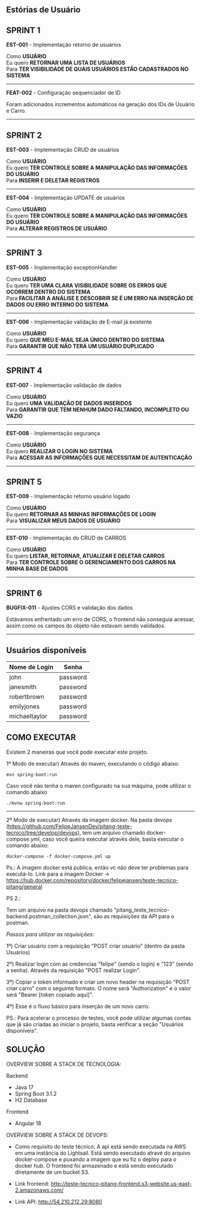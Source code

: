 ## Estórias de Usuário

## SPRINT 1

**EST-001** - Implementação retorno de usuários

Como **USUÁRIO**\
Eu quero **RETORNAR UMA LISTA DE USUÁRIOS** \
Para **TER VISIBILIDADE DE QUAIS USUÁRIOS ESTÃO CADASTRADOS NO SISTEMA**

---

**FEAT-002** - Configuração sequenciador de ID  

Foram adicionados incrementos automáticos na geração dos IDs
de Usuário e Carro.

---

## SPRINT 2

**EST-003** - Implementação CRUD de usuários

Como **USUÁRIO**\
Eu quero **TER CONTROLE SOBRE A MANIPULAÇÃO DAS INFORMAÇÕES DO USUÁRIO** \
Para **INSERIR E DELETAR REGISTROS**

---

**EST-004** - Implementação UPDATE de usuários

Como **USUÁRIO**\
Eu quero **TER CONTROLE SOBRE A MANIPULAÇÃO DAS INFORMAÇÕES DO USUÁRIO** \
Para **ALTERAR REGISTROS DE USUÁRIO**

---

## SPRINT 3

**EST-005** - Implementação exceptionHandler

Como **USUÁRIO**\
Eu quero **TER UMA CLARA VISIBILIDADE SOBRE OS ERROS QUE OCORREM DENTRO DO SISTEMA** \
Para **FACILITAR A ANÁLISE E DESCOBRIR SE É UM ERRO NA INSERÇÃO DE DADOS OU ERRO INTERNO DO SISTEMA**

---

**EST-006** - Implementação validação de E-mail já existente

Como **USUÁRIO**\
Eu quero **QUE MEU E-MAIL SEJA ÚNICO DENTRO DO SISTEMA** \
Para **GARANTIR QUE NÃO TERÁ UM USUÁRIO DUPLICADO**

---

## SPRINT 4

**EST-007** - Implementação validação de dados

Como **USUÁRIO**\
Eu quero **UMA VALIDAÇÃO DE DADOS INSERIDOS** \
Para **GARANTIR QUE TEM NENHUM DADO FALTANDO, INCOMPLETO OU VAZIO**

---

**EST-008** - Implementação segurança

Como **USUÁRIO**\
Eu quero **REALIZAR O LOGIN NO SISTEMA** \
Para **ACESSAR AS INFORMAÇÕES QUE NECESSITAM DE AUTENTICAÇÃO**

---

## SPRINT 5

**EST-009** - Implementação retorno usuário logado

Como **USUÁRIO**\
Eu quero **RETORNAR AS MINHAS INFORMAÇÕES DE LOGIN** \
Para **VISUALIZAR MEUS DADOS DE USUÁRIO**

---

**EST-010** - Implementação do CRUD de CARROS

Como **USUÁRIO**\
Eu quero **LISTAR, RETORNAR, ATUALIZAR E DELETAR CARROS** \
Para **TER CONTROLE SOBRE O GERENCIAMENTO DOS CARROS NA MINHA BASE DE DADOS**

---

## SPRINT 6

**BUGFIX-011** - Ajustes CORS e validação dos dados

Estávamos enfrentado um erro de CORS, o frontend não conseguia acessar, assim como os campos
do objeto não estavam sendo validados.

---

## Usuários disponíveis

| Nome de Login | Senha    |
|---------------|----------|
| john         | password |
| janesmith         | password |
| robertbrown         | password |
| emilyjones         | password |
| michaeltaylor         | password |

## COMO EXECUTAR

Existem 2 maneiras que você pode executar este projeto.

1º Modo de executar) Através do maven, executando o código abaixo:
```
mvn spring-boot:run
```

Caso você não tenha o maven configurado na sua máquina, pode utilizar o comando abaixo

```
./mvnw spring-boot:run
```

---

2º Modo de executar) Através da imagem docker. Na pasta devops (https://github.com/FelipeJansenDev/pitang-teste-tecnico/tree/develop/devops),
tem um arquivo chamado docker-compose.yml, caso você queira executar através dele, basta executar o comando abaixo:
```
docker-compose -f docker-compose.yml up
```
Ps.: A imagem docker está pública, então vc não deve ter problemas para executá-lo. Link para a imagem Docker -> https://hub.docker.com/repository/docker/felipejansen/teste-tecnico-pitang/general

PS 2.: 

Tem um arquivo na pasta devops chamado "pitang_teste_tecnico-backend.postman_collection.json", são as requisições da API
para o postman.

*Passos para utilizar as requisições*:

1º) Criar usuário com a requisição "POST criar usuário" (dentro da pasta Usuários)

2º) Realizar login com as credencias "felipe" (sendo o login) e "123" (sendo a senha). Através da requisição "POST realizar Login".

3º) Copiar o token informado e criar um novo header na requisição "POST criar carro" com o seguinte formato. O nome será "Authorization"
e o valor será "Bearer [token copiado aqui]".

4º) Esse é o fluxo básico para inserção de um novo carro.

PS.: Para acelerar o processo de testes, você pode utilizar algumas contas que já são criadas ao iniciar o projeto, basta verificar
a seção "Usuários disponíveis".

## SOLUÇÃO

OVERVIEW SOBRE A STACK DE TECNOLOGIA:

Backend
- Java 17
- Spring Boot 3.1.2
- H2 Database

Frontend
- Angular 18

OVERVIEW SOBRE A STACK DE DEVOPS:

- Como requisito do teste técnico: A api está sendo executada na AWS em uma instância do Lightsail. 
Está sendo executado atravé do arquivo docker-compose e puxando a imagem que eu fiz o deploy
para o docker hub. O frontend foi armazenado e está sendo executado diretamente de um bucket S3.


- Link frontend: http://teste-tecnico-pitang-frontend.s3-website.us-east-2.amazonaws.com/
- Link API: http://54.210.212.29:8080